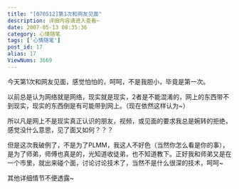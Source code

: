 ```yaml
---
title: "[070512]第1次和网友见面"
description: 详细内容请进入查看~
date: 2007-05-13 08:35:36
category: 心情随笔
tags: ['心情随笔']
post_id: 17
alias: 17
ViewNums: 3669
---
```


今天第1次和网友见面，感觉怕怕的，呵呵，不是我胆小，毕竟是第一次。

以前总是认为网络就是网络，现实就是现实，2者是不能混淆的，网上的东西带不到现实，现实的东西倒是有可能带到网上。（现在依然这样认为~）

所以凡是网上不是现实真正认识的朋友，视频，或见面的要求我总是婉转的拒绝，感觉没什么意思，见了面又如何？？？

但是这次我破例了，不是为了PLMM，我这人不好色（当然你怎么看是你的事），是为了师弟，师傅也真是的，光知道收徒弟，也不知道教下。正好我和师弟又是在一个市里，就出来碰个面，讨论讨论技术了，当然不是什么很深的技术，呵呵~

其他详细情节不便透露~

